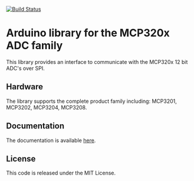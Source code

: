[![Build Status](https://travis-ci.com/labfruits/mcp3208.svg?branch=master)](https://travis-ci.com/labfruits/mcp3208)

# Arduino library for the MCP320x ADC family

This library provides an interface to communicate with the MCP320x 12 bit ADC's over SPI.

## Hardware

The library supports the complete product family including: MCP3201, MCP3202, MCP3204, MCP3208.

## Documentation

The documentation is available [here](https://labfruits.github.io/mcp3208/docs/html/).

## License

This code is released under the MIT License.
